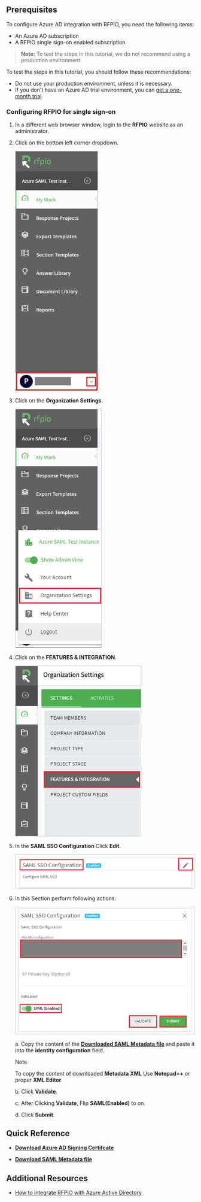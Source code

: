 ## Prerequisites

To configure Azure AD integration with RFPIO, you need the following items:

- An Azure AD subscription
- A RFPIO single sign-on enabled subscription

> **Note:**
> To test the steps in this tutorial, we do not recommend using a production environment.

To test the steps in this tutorial, you should follow these recommendations:

- Do not use your production environment, unless it is necessary.
- If you don't have an Azure AD trial environment, you can [get a one-month trial](https://azure.microsoft.com/pricing/free-trial/).

### Configuring RFPIO for single sign-on

1. In a different web browser window, login to the **RFPIO** website as an administrator.

2. Click on the bottom left corner dropdown.

	![Configure Single Sign-On](./media/app1.png)

3. Click on the **Organization Settings**. 

	![Configure Single Sign-On](./media/app2.png)

4. Click on the **FEATURES & INTEGRATION**.

	![Configure Single Sign-On](./media/app4.png)

5. In the **SAML SSO Configuration** Click **Edit**.

	![Configure Single Sign-On](./media/app3.png)

6. In this Section perform following actions:

	![Configure Single Sign-On](./media/app5.png)
	
	a. Copy the content of the **[Downloaded SAML Metadata file](%metadata:metadataDownloadUrl%)** and paste it into the **identity configuration** field.

	> [!NOTE]
	>To copy the content of downloaded **Metadata XML** Use **Notepad++** or proper **XML Editor**. 

	b. Click **Validate**.

	c. After Clicking **Validate**, Flip **SAML(Enabled)** to on.

	d. Click **Submit**.

## Quick Reference

* **[Download Azure AD Signing Certifcate](%metadata:CertificateDownloadRawUrl%)**

* **[Download SAML Metadata file](%metadata:metadataDownloadUrl%)**

## Additional Resources

* [How to integrate RFPIO with Azure Active Directory](https://docs.microsoft.com/en-us/azure/active-directory/active-directory-saas-rfpio-tutorial)
